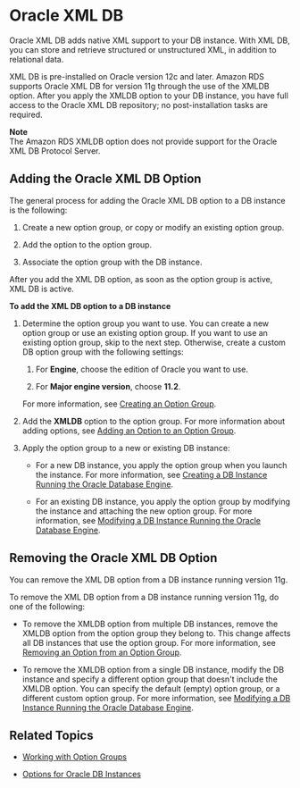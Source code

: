 # Oracle XML DB<a name="Appendix.Oracle.Options.XMLDB"></a>

Oracle XML DB adds native XML support to your DB instance\. With XML DB, you can store and retrieve structured or unstructured XML, in addition to relational data\. 

XML DB is pre\-installed on Oracle version 12c and later\. Amazon RDS supports Oracle XML DB for version 11g through the use of the XMLDB option\. After you apply the XMLDB option to your DB instance, you have full access to the Oracle XML DB repository; no post\-installation tasks are required\. 

**Note**  
The Amazon RDS XMLDB option does not provide support for the Oracle XML DB Protocol Server\. 

## Adding the Oracle XML DB Option<a name="Oracle.Options.XMLDB.Add"></a>

The general process for adding the Oracle XML DB option to a DB instance is the following: 

1. Create a new option group, or copy or modify an existing option group\.

1. Add the option to the option group\.

1. Associate the option group with the DB instance\.

After you add the XML DB option, as soon as the option group is active, XML DB is active\. 

**To add the XML DB option to a DB instance**

1. Determine the option group you want to use\. You can create a new option group or use an existing option group\. If you want to use an existing option group, skip to the next step\. Otherwise, create a custom DB option group with the following settings: 

   1. For **Engine**, choose the edition of Oracle you want to use\. 

   1. For **Major engine version**, choose **11\.2**\. 

   For more information, see [Creating an Option Group](USER_WorkingWithOptionGroups.md#USER_WorkingWithOptionGroups.Create)\. 

1. Add the **XMLDB** option to the option group\. For more information about adding options, see [Adding an Option to an Option Group](USER_WorkingWithOptionGroups.md#USER_WorkingWithOptionGroups.AddOption)\. 

1. Apply the option group to a new or existing DB instance: 

   + For a new DB instance, you apply the option group when you launch the instance\. For more information, see [Creating a DB Instance Running the Oracle Database Engine](USER_CreateOracleInstance.md)\. 

   + For an existing DB instance, you apply the option group by modifying the instance and attaching the new option group\. For more information, see [Modifying a DB Instance Running the Oracle Database Engine](USER_ModifyInstance.Oracle.md)\. 

## Removing the Oracle XML DB Option<a name="Oracle.Options.XMLDB.Remove"></a>

You can remove the XML DB option from a DB instance running version 11g\. 

To remove the XML DB option from a DB instance running version 11g, do one of the following: 

+ To remove the XMLDB option from multiple DB instances, remove the XMLDB option from the option group they belong to\. This change affects all DB instances that use the option group\. For more information, see [Removing an Option from an Option Group](USER_WorkingWithOptionGroups.md#USER_WorkingWithOptionGroups.RemoveOption)\. 

+ To remove the XMLDB option from a single DB instance, modify the DB instance and specify a different option group that doesn't include the XMLDB option\. You can specify the default \(empty\) option group, or a different custom option group\. For more information, see [Modifying a DB Instance Running the Oracle Database Engine](USER_ModifyInstance.Oracle.md)\. 

## Related Topics<a name="Appendix.Oracle.Options.XMLDB.Related"></a>

+ [Working with Option Groups](USER_WorkingWithOptionGroups.md)

+ [Options for Oracle DB Instances](Appendix.Oracle.Options.md)
